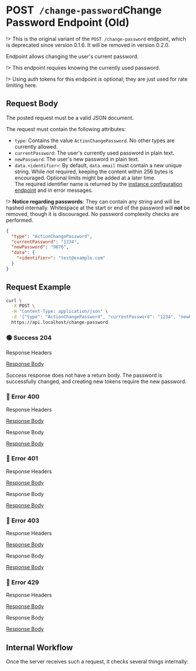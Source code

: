 # <span class="title-url"><span class="method-post">POST</span>` /change-password`</span><span class="title-human">Change Password Endpoint (Old)</span>

<!-- panels:start -->
<!-- div:left-panel -->

!> This is the original variant of the `POST /change-password` endpoint, which is deprecated since version 0.1.6. It
will be removed in version 0.2.0.

Endpoint allows changing the user's current password.

!> This endpoint requires knowing the currently used password.

!> Using auth tokens for this endpoint is optional; they are just used for rate limiting here.

## Request Body

The posted request must be a valid JSON document.

The request must contain the following attributes:

- `type`: Contains the value `ActionChangePassword`. No other types are currently allowed.
- `currentPassword`: The user's currently used password in plain text.
- `newPassword`: The user's new password in plain text.
- `data.<identifier>`: By default, `data.email` must contain a new unique string. While not required, keeping the
  content within 256 bytes is encouraged. Optional limits might be added at a later time.  
  The required identifier name is returned by the
  [instance configuration endpoint](/api-endpoints/get-instance-configuration) and in error messages.

!> **Notice regarding passwords**: They can contain any string and will be hashed internally. Whitespace at the start or
end of the password will **not** be removed, though it is discouraged. No password complexity checks are performed.

```json
{
  "type": "ActionChangePassword",
  "currentPassword": "1234",
  "newPassword": "9876",
  "data": {
    "<identifier>": "test@example.com"
  }
}
```

## Request Example

```bash
curl \
  -X POST \
  -H "Content-Type: application/json" \
  -d '{"type": "ActionChangePassword", "currentPassword": "1234", "newPassword": "9876", "data": {"email": "test@example.com"}}' \
  https://api.localhost/change-password
```

<!-- tabs:start -->

### **🟢 Success 204**

<div class="code-title auto-refresh">Response Headers</div>

[Response Body](./post-change-password-old/204-response-header.txt ':include :type=code')

Success response does not have a return body. The password is successfully changed, and creating new tokens require the
new password.

### **🔴 Error 400**

<div class="code-title auto-refresh">Response Headers</div>

[Response Body](./post-change-password-old/400-response-header.txt ':include :type=code')

<div class="code-title auto-refresh">Response Body</div>

[Response Body](./post-change-password-old/400-response-body.json ':include :type=code problem+json')

### **🔴 Error 401**

<div class="code-title auto-refresh">Response Headers</div>

[Response Body](./post-change-password-old/401-response-header.txt ':include :type=code')

<div class="code-title auto-refresh">Response Body</div>

[Response Body](./post-change-password-old/401-response-body.json ':include :type=code problem+json')

### **🔴 Error 403**

<div class="code-title auto-refresh">Response Headers</div>

[Response Body](./post-change-password-old/403-response-header.txt ':include :type=code')

<div class="code-title auto-refresh">Response Body</div>

[Response Body](./post-change-password-old/403-response-body.json ':include :type=code problem+json')

### **🔴 Error 429**

<div class="code-title">Response Headers</div>

[Response Body](./post-change-password-old/429-response-header.txt ':include :type=code')

<div class="code-title">Response Body</div>

[Response Body](./post-change-password-old/429-response-body.json ':include :type=code problem+json')

<!-- tabs:end -->

<!-- div:right-panel -->

## Internal Workflow

Once the server receives such a request, it checks several things internally:

<div id="graph-container-1" class="graph-container" style="height:1400px"></div>

<!-- panels:end -->

<script>
G6.registerEdge('polyline-edge', {
  draw(cfg, group) {
    const { startPoint, endPoint } = cfg;
    const hgap = Math.abs(endPoint.x - startPoint.x);

    const path = [
      ['M', startPoint.x, startPoint.y],
      [
        'C',
        startPoint.x + hgap / 4,
        startPoint.y,
        endPoint.x - hgap / 2,
        endPoint.y,
        endPoint.x,
        endPoint.y,
      ],
    ];
    const shape = group.addShape('path', {
      attrs: {
        stroke: '#AAB7C4',
        path,
      },
      name: 'path-shape',
    });
    const midPoint = {
      x: (startPoint.x + endPoint.x) / 2,
      y: (startPoint.y + endPoint.y) / 2,
    };
    const label = group.addShape('text', {
      attrs: {
        text: cfg.label + '###########',
        x: midPoint.x,
        y: midPoint.y,
        textAlign: 'center',
        textBaseline: 'middle',
        fill: '#000',
        fontSize: 14,
      },
      name: 'label-shape',
    });
    return shape;
  },
});
renderWorkflow(document.getElementById('graph-container-1'), {
  nodes: [
    { id: 'init', ...workflowStart, label: 'server receives POST-request' },
    { id: 'checkType', ...workflowDecision, label: 'is type given?' },
    { id: 'checkTypeContent', ...workflowDecision, label: "is type equal to\n\"ActionChangePassword\"?" },
    { id: 'checkCurrentPassword', ...workflowDecision, label: "is currentPassword given?" },
    { id: 'checkNewPassword', ...workflowDecision, label: 'is newPassword given?' },
    { id: 'checkUniqueIdentifier', ...workflowDecision, label: 'is unique identifier given?' },
    { id: 'checkNewPasswordDifferentToCurrentPassword', ...workflowDecision, label: "is new password different\nto old password?" },
    { id: 'checkUser', ...workflowDecision, label: 'does user exist?' },
    { id: 'checkAnonymousUser', ...workflowDecision, label: 'is anonymous user?' },
    { id: 'checkCurrentPasswordMatch', ...workflowDecision, label: 'does current password match?' },
    { id: 'changePassword', ...workflowStep, label: "change password" },
    { id: 'error400', ...workflowEndError, label: "return 400" },
    { id: 'error401', ...workflowEndError, label: "return 401" },
    { id: 'error403', ...workflowEndError, label: 'return 403' },
    { id: 'success204', ...workflowEndSuccess , label: "return 204"},
  ],
  edges: [
    { source: 'init', target: 'checkType', label: '' },
    { source: 'checkType', target: 'checkTypeContent', label: 'yes' },
    { source: 'checkType', target: 'error400', label: 'no' },
    { source: 'checkTypeContent', target: 'checkCurrentPassword', label: 'yes' },
    { source: 'checkTypeContent', target: 'error400', label: 'no' },
    { source: 'checkCurrentPassword', target: 'checkNewPassword', label: 'yes' },
    { source: 'checkCurrentPassword', target: 'error400', label: 'no' },
    { source: 'checkNewPassword', target: 'checkUniqueIdentifier', label: 'yes' },
    { source: 'checkNewPassword', target: 'error400', label: 'no' },
    { source: 'checkUniqueIdentifier', target: 'checkNewPasswordDifferentToCurrentPassword', label: 'yes' },
    { source: 'checkUniqueIdentifier', target: 'error400', label: 'no' },
    { source: 'checkNewPasswordDifferentToCurrentPassword', target: 'checkUser', label: 'yes' },
    { source: 'checkNewPasswordDifferentToCurrentPassword', target: 'error400', label: 'no' },
    { source: 'checkUser', target: 'checkAnonymousUser', label: 'yes' },
    { source: 'checkUser', target: 'error401', label: 'no' },
    { source: 'checkAnonymousUser', target: 'checkCurrentPasswordMatch', label: 'no' },
    { source: 'checkAnonymousUser', target: 'error403', label: 'yes' },
    { source: 'checkCurrentPasswordMatch', target: 'changePassword', label: 'yes' },
    { source: 'checkCurrentPasswordMatch', target: 'error401', label: 'no' },
    { source: 'changePassword', target: 'success204', label: '' },
  ],
}, 'TB');
</script>
